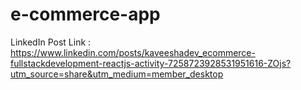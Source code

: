 # e-commerce-app

LinkedIn Post Link : https://www.linkedin.com/posts/kaveeshadev_ecommerce-fullstackdevelopment-reactjs-activity-7258723928531951616-ZOjs?utm_source=share&utm_medium=member_desktop
 
